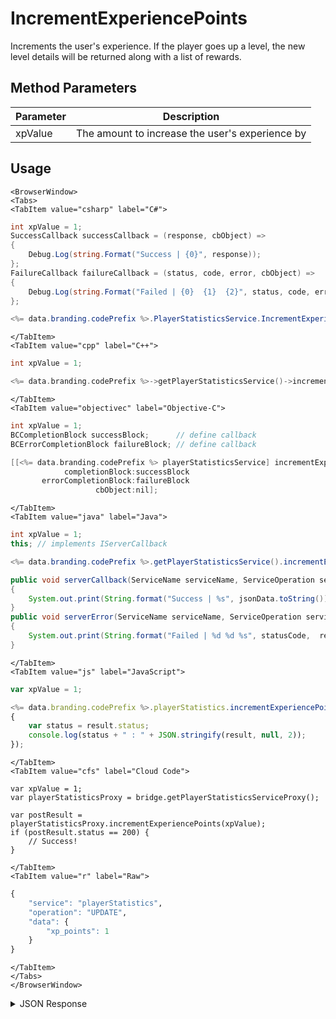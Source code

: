 # IncrementExperiencePoints

Increments the user's experience. If the player goes up a level, the new level details will be returned along with a list of rewards.

<PartialServop service_name="playerStatistics" operation_name="UPDATE" />

## Method Parameters
Parameter | Description
--------- | -----------
xpValue | The amount to increase the user's experience by

## Usage

```mdx-code-block
<BrowserWindow>
<Tabs>
<TabItem value="csharp" label="C#">
```

```csharp
int xpValue = 1;
SuccessCallback successCallback = (response, cbObject) =>
{
    Debug.Log(string.Format("Success | {0}", response));
};
FailureCallback failureCallback = (status, code, error, cbObject) =>
{
    Debug.Log(string.Format("Failed | {0}  {1}  {2}", status, code, error));
};

<%= data.branding.codePrefix %>.PlayerStatisticsService.IncrementExperiencePoints(xpValue, successCallback, failureCallback);
```

```mdx-code-block
</TabItem>
<TabItem value="cpp" label="C++">
```

```cpp
int xpValue = 1;

<%= data.branding.codePrefix %>->getPlayerStatisticsService()->incrementExperiencePoints(xpValue, this);
```

```mdx-code-block
</TabItem>
<TabItem value="objectivec" label="Objective-C">
```

```objectivec
int xpValue = 1;
BCCompletionBlock successBlock;      // define callback
BCErrorCompletionBlock failureBlock; // define callback

[[<%= data.branding.codePrefix %> playerStatisticsService] incrementExperiencePoints:xpValue
            completionBlock:successBlock
       errorCompletionBlock:failureBlock
                   cbObject:nil];
```

```mdx-code-block
</TabItem>
<TabItem value="java" label="Java">
```

```java
int xpValue = 1;
this; // implements IServerCallback

<%= data.branding.codePrefix %>.getPlayerStatisticsService().incrementExperiencePoints(xpValue, this);

public void serverCallback(ServiceName serviceName, ServiceOperation serviceOperation, JSONObject jsonData)
{
    System.out.print(String.format("Success | %s", jsonData.toString()));
}
public void serverError(ServiceName serviceName, ServiceOperation serviceOperation, int statusCode, int reasonCode, String jsonError)
{
    System.out.print(String.format("Failed | %d %d %s", statusCode,  reasonCode, jsonError.toString()));
}
```

```mdx-code-block
</TabItem>
<TabItem value="js" label="JavaScript">
```

```javascript
var xpValue = 1;

<%= data.branding.codePrefix %>.playerStatistics.incrementExperiencePoints(xpValue, result =>
{
	var status = result.status;
	console.log(status + " : " + JSON.stringify(result, null, 2));
});
```

```mdx-code-block
</TabItem>
<TabItem value="cfs" label="Cloud Code">
```

```cfscript
var xpValue = 1;
var playerStatisticsProxy = bridge.getPlayerStatisticsServiceProxy();

var postResult = playerStatisticsProxy.incrementExperiencePoints(xpValue);
if (postResult.status == 200) {
    // Success!
}
```

```mdx-code-block
</TabItem>
<TabItem value="r" label="Raw">
```

```r
{
	"service": "playerStatistics",
	"operation": "UPDATE",
	"data": {
        "xp_points": 1
    }
}
```

```mdx-code-block
</TabItem>
</Tabs>
</BrowserWindow>
```

<details>
<summary>JSON Response</summary>

```json
{
    "statisticsExceptions": {},
    "milestones": {},
    "experiencePoints": 110,
    "quests": {},
    "experienceLevel": 1,
    "statistics": {
        "LIVES": 7
    }
}
```
</details>

